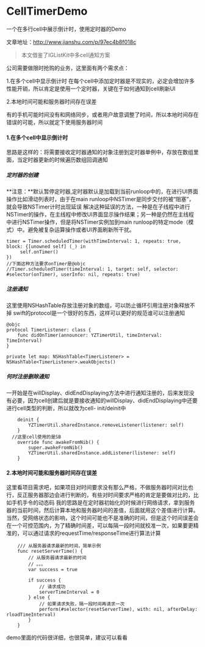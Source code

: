 # CellTimerDemo

一个在多行cell中展示倒计时，使用定时器的Demo

文章地址：http://www.jianshu.com/p/97ec4b8f018c

>本文借鉴了IGListKit中多cell通知方案

公司需要做限时抢购的业务，这里面有两个需求点：

1.在多个cell中显示倒计时
在每个cell中添加定时器是不现实的，必定会增加许多性能开销，所以肯定是使用一个定时器，关键在于如何通知到cell刷新UI

2.本地时间可能和服务器时间存在误差

有的手机可能时间没有和网络同步，或者用户故意调整了时间，所以本地时间存在错误的可能，所以就定下使用服务器时间

#### 1.在多个cell中显示倒计时
思路是这样的：将需要接收定时器通知的对象注册到定时器单例中，存放在数组里面，当定时器更新的时候遍历数组回调通知
##### 定时器的创建
**注意：**默认暂停定时器,定时器默认是加载到当前runloop中的，在进行UI界面操作比如滑动列表时，由于在main runloop中NSTimer是同步交付的被“阻塞”，就会导致NSTimer计时出现延误
解决这种延误的方法，一种是在子线程中进行NSTimer的操作，在主线程中修改UI界面显示操作结果；另一种是仍然在主线程中进行NSTimer操作，但是将NSTimer实例加到main runloop的特定mode（模式）中。避免被复杂运算操作或者UI界面刷新所干扰。
```
timer = Timer.scheduledTimer(withTimeInterval: 1, repeats: true, block: {[unowned self] (_) in
     self.onTimer()
})
//下面这种方法要求onTimer是@objc
//Timer.scheduledTimer(timeInterval: 1, target: self, selector: #selector(onTimer), userInfo: nil, repeats: true) 
```
##### 注册通知
这里使用NSHashTable存放注册对象的数组，可以防止循环引用注册对象释放不掉
swift的protocol是一个很好的东西，这样可以更好的规范谁可以注册通知
```
@objc
protocol TimerListener: class {
    func didOnTimer(announcer: YZTimerUtil, timeInterval: TimeInterval)
}
```
```
private let map: NSHashTable<TimerListener> = NSHashTable<TimerListener>.weakObjects()
```
##### 何时注册删除通知
一开始是在willDisplay、didEndDisplaying方法中进行通知注册的，后来发现没有必要，因为cell创建后就是要接收通知的willDisplay、didEndDisplaying中还要进行cell类型的判断，所以就改为cell- init/deinit中
```
    deinit {
        YZTimerUtil.sharedInstance.removeListener(listener: self)
    }
  //这里cell使用的是SB
    override func awakeFromNib() {
        super.awakeFromNib()
        YZTimerUtil.sharedInstance.addListener(listener: self)
    }
```
#### 2.本地时间可能和服务器时间存在误差
这里看项目需求吧，如果项目对时间要求没有那么严格，不做服务器时间对比也行，反正服务器那边会进行判断的，有些对时间要求严格的肯定是要做对比的，比如手机手令的动态码
我的思路是在定时器初始化的时候进行网络请求，拿到服务器的当前时间，然后计算本地和服务器时间的差值，后面就用这个差值进行计算。当然，受网络状态的影响，这个时间可能也不是准确的时间，但是这个时间误差会在一个可控范围内，为了精确时间差，可以每隔一段时间就校准一次，如果要更精准的，可以通过请求的requestTime/responseTime进行算法计算
```
    /// 从服务器请求最新的时间，简单示例
    func resetServerTime() {
        // 从服务器请求最新的时间
        // 。。。
        var success = true
        
        if success {
            // 请求成功
            serverTimeInterval = 0
        } else {
            // 如果请求失败，隔一段时间再请求一次
            perform(#selector(resetServerTime), with: nil, afterDelay: rloadTimeInterval)
        }
    }
```
demo里面的代码很详细，也很简单，建议可以看看
